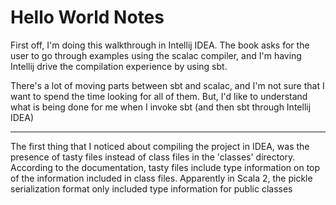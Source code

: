 # Hello World Notes

First off, I'm doing this walkthrough in Intellij IDEA. The book asks for the user
to go through examples using the scalac compiler, and I'm having Intellij drive the
compilation experience by using sbt.

There's a lot of moving parts between sbt and scalac, and I'm not sure that I want
to spend the time looking for all of them. But, I'd like to understand what is being
done for me when I invoke sbt (and then sbt through Intellij IDEA)

---

The first thing that I noticed about compiling the project in IDEA, was the presence
of tasty files instead of class files in the 'classes' directory. According to the
documentation, tasty files include type information on top of the information
included in class files. Apparently in Scala 2, the pickle serialization format
only included type information for public classes